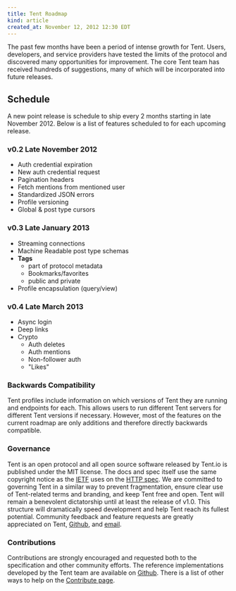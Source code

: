 ```yaml
---
title: Tent Roadmap
kind: article
created_at: November 12, 2012 12:30 EDT
---
```


The past few months have been a period of intense growth for Tent. Users, developers, and service providers have tested the limits of the protocol and discovered many opportunities for improvement. The core Tent team has received hundreds of suggestions, many of which will be incorporated into future releases.

## Schedule

A new point release is schedule to ship every 2 months starting in late November 2012. Below is a list of features scheduled to for each upcoming release.

### v0.2 Late November 2012

 - Auth credential expiration
 - New auth credential request 
 - Pagination headers
 - Fetch mentions from mentioned user 
 - Standardized JSON errors
 - Profile versioning
 - Global & post type cursors
 
### v0.3 Late January 2013

 - Streaming connections
 - Machine Readable post type schemas
 - **Tags**
 	- part of protocol metadata
 	- Bookmarks/favorites
 	- public and private
 - Profile encapsulation (query/view)

 	 
### v0.4 Late March 2013

 - Async login
 - Deep links
 - Crypto
	 - Auth deletes
	 - Auth mentions
	 - Non-follower auth
 	 - "Likes"

### Backwards Compatibility

Tent profiles include information on which versions of Tent they are running and endpoints for each. This allows users to run different Tent servers for different Tent versions if necessary. However, most of the features on the current roadmap are only additions and therefore directly backwards compatible.

### Governance

Tent is an open protocol and all open source software released by Tent.io is published under the MIT license. The docs and spec itself use the same copyright notice as the [IETF](http://ietf.org/) uses on the [HTTP spec](https://tools.ietf.org/html/rfc2616). We are committed to governing Tent in a similar way to prevent fragmentation, ensure clear use of Tent-related terms and branding, and keep Tent free and open. Tent will remain a benevolent dictatorship until at least the release of v1.0. This structure will dramatically speed development and help Tent reach its fullest potential. Community feedback and feature requests are greatly appreciated on Tent, [Github](https://github.com/tent/tent.io), and [email](mailto:contact@tent.io). 

### Contributions

Contributions are strongly encouraged and requested both to the specification and other community efforts. The reference implementations developed by the Tent team are available on [Github](https://github.com/tent/). There is a list of other ways to help on the [Contribute page](http://tent.io/contribute).